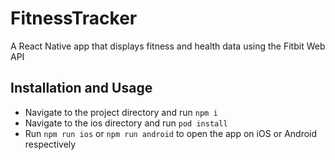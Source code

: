 # FitnessTracker

A React Native app that displays fitness and health data using the Fitbit Web API

## Installation and Usage

- Navigate to the project directory and run `npm i`
- Navigate to the ios directory and run `pod install`
- Run `npm run ios` or `npm run android` to open the app on iOS or Android respectively
